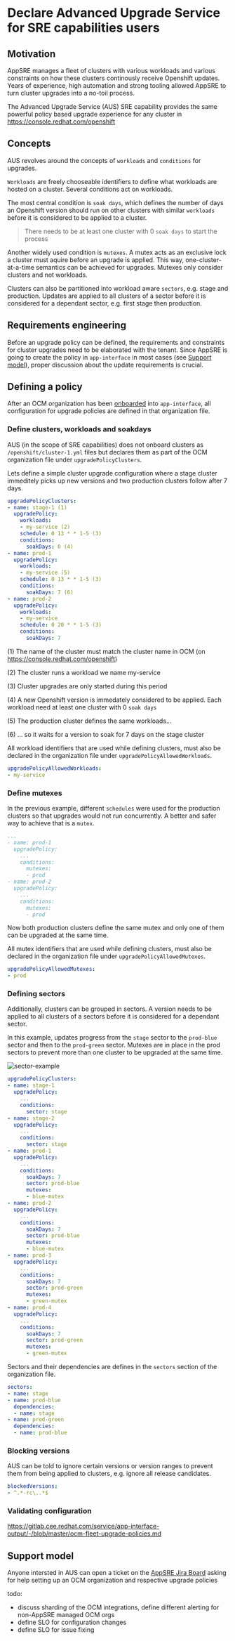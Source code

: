# Declare Advanced Upgrade Service for SRE capabilities users

## Motivation

AppSRE manages a fleet of clusters with various workloads and various constraints on how these clusters continously receive Openshift updates. Years of experience, high automation and strong tooling allowed AppSRE to turn cluster upgrades into a no-toil process.

The Advanced Upgrade Service (AUS) SRE capability provides the same powerful policy based  upgrade experience for any cluster in <https://console.redhat.com/openshift>

## Concepts

AUS revolves around the concepts of `workloads` and `conditions` for upgrades.

`Workloads` are freely chooseable identifiers to define what workloads are hosted on a cluster. Several conditions act on workloads.

The most central condition is `soak days`, which defines the number of days an Openshift version should run on other clusters with similar `workloads` before it is considered to be applied to a cluster.

> There needs to be at least one cluster with 0 `soak days` to start the process

Another widely used condition is `mutexes`. A mutex acts as an exclusive lock a cluster must aquire before an upgrade is applied. This way, one-cluster-at-a-time semantics can be achieved for upgrades. Mutexes only consider clusters and not workloads.

Clusters can also be partitioned into workload aware `sectors`, e.g. stage and production. Updates are applied to all clusters of a sector before it is considered for a dependant sector, e.g. first stage then production.

## Requirements engineering

Before an upgrade policy can be defined, the requirements and constraints for cluster upgrades need to be elaborated with the tenant. Since AppSRE is going to create the policy in `app-interface` in most cases (see [Support model](#support-model)), proper discussion about the update requirements is crucial.

## Defining a policy

After an OCM organization has been [onboarded](/docs/app-sre/sop/onboard-ocm-organisation.md) into `app-interface`, all configuration for upgrade policies are defined in that organization file.

### Define clusters, workloads and soakdays

AUS (in the scope of SRE capabilities) does not onboard clusters as `/openshift/cluster-1.yml` files but declares them as part of the OCM organization file under `upgradePolicyClusters`.

Lets define a simple cluster upgrade configuration where a stage cluster immeditely picks up new versions and two production clusters follow after 7 days.

```yaml
upgradePolicyClusters:
- name: stage-1 (1)
  upgradePolicy:
    workloads:
    - my-service (2)
    schedule: 0 13 * * 1-5 (3)
    conditions:
      soakDays: 0 (4)
- name: prod-1
  upgradePolicy:
    workloads:
    - my-service (5)
    schedule: 0 13 * * 1-5 (3)
    conditions:
      soakDays: 7 (6)
- name: prod-2
  upgradePolicy:
    workloads:
    - my-service
    schedule: 0 20 * * 1-5 (3)
    conditions:
      soakDays: 7
```

(1) The name of the cluster must match the cluster name in OCM (on <https://console.redhat.com/openshift>)

(2) The cluster runs a workload we name my-service

(3) Cluster upgrades are only started during this period

(4) A new Openshift version is immedately considered to be applied. Each workload need at least one cluster with 0 `soak days`

(5) The production cluster defines the same workloads...

(6) ... so it waits for a version to soak for 7 days on the stage cluster

All workload identifiers that are used while defining clusters, must also be declared in the organization file under `upgradePolicyAllowedWorkloads`.

```yaml
upgradePolicyAllowedWorkloads:
- my-service
```

### Define mutexes

In the previous example, different `schedules` were used for the production clusters so that upgrades would not run concurrently. A better and safer way to achieve that is a `mutex`.

```yaml
...
- name: prod-1
  upgradePolicy:
    ...
    conditions:
      mutexes:
      - prod
- name: prod-2
  upgradePolicy:
    ...
    conditions:
      mutexes:
      - prod
```

Now both production clusters define the same mutex and only one of them can be upgraded at the same time.

All mutex identifiers that are used while defining clusters, must also be declared in the organization file under `upgradePolicyAllowedMutexes`.

```yaml
upgradePolicyAllowedMutexes:
- prod
```

### Defining sectors

Additionally, clusters can be grouped in sectors. A version needs to be applied to all clusters of a sectors before it is considered for a dependant sector.

In this example, updates progress from the `stage` sector to the `prod-blue` sector and then to the `prod-green` sector. Mutexes are in place in the prod sectors to prevent more than one cluster to be upgraded at the same time.

![sector-example](aus-sector-example.png)

```yaml
upgradePolicyClusters:
- name: stage-1
  upgradePolicy:
    ...
    conditions:
      sector: stage
- name: stage-2
  upgradePolicy:
    ...
    conditions:
      sector: stage
- name: prod-1
  upgradePolicy:
    ...
    conditions:
      soakDays: 7
      sector: prod-blue
      mutexes:
      - blue-mutex
- name: prod-2
  upgradePolicy:
    ...
    conditions:
      soakDays: 7
      sector: prod-blue
      mutexes:
      - blue-mutex
- name: prod-3
  upgradePolicy:
    ...
    conditions:
      soakDays: 7
      sector: prod-green
      mutexes:
      - green-mutex
- name: prod-4
  upgradePolicy:
    ...
    conditions:
      soakDays: 7
      sector: prod-green
      mutexes:
      - green-mutex
```

Sectors and their dependencies are defines in the `sectors` section of the organization file.

```yaml
sectors:
- name: stage
- name: prod-blue
  dependencies:
  - name: stage
- name: prod-green
  dependencies:
  - name: prod-blue
```

### Blocking versions

AUS can be told to ignore certain versions or version ranges to prevent them from being applied to clusters, e.g. ignore all release candidates.

```yaml
blockedVersions:
- ^.*-rc\..*$
```

### Validating configuration

<https://gitlab.cee.redhat.com/service/app-interface-output/-/blob/master/ocm-fleet-upgrade-policies.md>

## Support model

Anyone intersted in AUS can open a ticket on the [AppSRE Jira Board](https://issues.redhat.com/projects/APPSRE) asking for help setting up an OCM organization and respective upgrade policies

todo:

* discuss sharding of the OCM integrations, define different alerting for non-AppSRE managed OCM orgs
* define SLO for configuration changes
* define SLO for issue fixing

